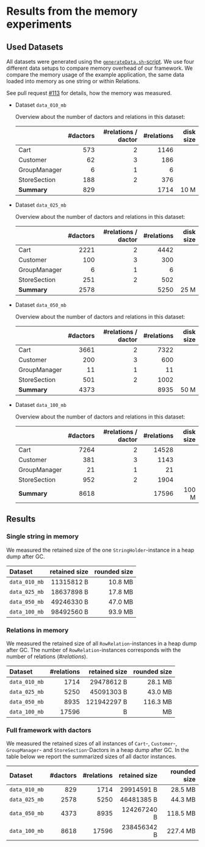 # Results from the memory experiments

## Used Datasets

All datasets were generated using the [`generateData.sh`-script](../scripts/generateData.sh).
We use four different data setups to compare memory overhead of our framework.
We compare the memory usage of the example application, the same data loaded into memory as one string or within Relations.

See pull request [#113](https://github.com/CodeLionX/actordb/pull/113) for details, how the memory was measured.

- Dataset `data_010_mb`

  Overview about the number of dactors and relations in this dataset:
  
  |              | #dactors | #relations / dactor | #relations | disk size |
  |:-------------|---------:|--------------------:|-----------:|----------:|
  | Cart         |      573 |                   2 |       1146 |           |
  | Customer     |       62 |                   3 |        186 |           |
  | GroupManager |        6 |                   1 |          6 |           |
  | StoreSection |      188 |                   2 |        376 |           |
  | **Summary**  |      829 |                     |       1714 |      10 M |

- Dataset `data_025_mb`

  Overview about the number of dactors and relations in this dataset:
  
  |              | #dactors | #relations / dactor | #relations | disk size |
  |:-------------|---------:|--------------------:|-----------:|----------:|
  | Cart         |     2221 |                   2 |       4442 |           |
  | Customer     |      100 |                   3 |        300 |           |
  | GroupManager |        6 |                   1 |          6 |           |
  | StoreSection |      251 |                   2 |        502 |           |
  | **Summary**  |     2578 |                     |       5250 |      25 M |
  
- Dataset `data_050_mb`

  Overview about the number of dactors and relations in this dataset:
  
  |              | #dactors | #relations / dactor | #relations | disk size |
  |:-------------|---------:|--------------------:|-----------:|----------:|
  | Cart         |     3661 |                   2 |       7322 |           |
  | Customer     |      200 |                   3 |        600 |           |
  | GroupManager |       11 |                   1 |         11 |           |
  | StoreSection |      501 |                   2 |       1002 |           |
  | **Summary**  |     4373 |                     |       8935 |      50 M |

  
- Dataset `data_100_mb`

  Overview about the number of dactors and relations in this dataset:
  
  |              | #dactors | #relations / dactor | #relations | disk size |
  |:-------------|---------:|--------------------:|-----------:|----------:|
  | Cart         |     7264 |                   2 |      14528 |           |
  | Customer     |      381 |                   3 |       1143 |           |
  | GroupManager |       21 |                   1 |         21 |           |
  | StoreSection |      952 |                   2 |       1904 |           |
  | **Summary**  |     8618 |                     |      17596 |     100 M |

## Results

### Single string in memory

We measured the retained size of the one `StringHolder`-instance in a heap dump after GC.

| Dataset       | retained size | rounded size |
|:--------------|--------------:|-------------:|
| `data_010_mb` |    11315812 B |      10.8 MB |
| `data_025_mb` |    18637898 B |      17.8 MB |
| `data_050_mb` |    49246330 B |      47.0 MB |
| `data_100_mb` |    98492560 B |      93.9 MB |

### Relations in memory

We measured the retained size of all `RowRelation`-instances in a heap dump after GC.
The number of `RowRelation`-instances corresponds with the number of relations (_#relations_).

| Dataset       | #relations | retained size | rounded size |
|:--------------|-----------:|--------------:|-------------:|
| `data_010_mb` |       1714 |    29478612 B |      28.1 MB |
| `data_025_mb` |       5250 |    45091303 B |      43.0 MB |
| `data_050_mb` |       8935 |   121942297 B |     116.3 MB |
| `data_100_mb` |      17596 |    B |      MB |

### Full framework with dactors

We measured the retained sizes of all instances of `Cart`-, `Customer`-, `GroupManager`- and `StoreSection`-Dactors in a heap dump after GC.
In the table below we report the summarized sizes of all dactor instances.

| Dataset       | #dactors  | #relations | retained size | rounded size |
|:--------------|----------:|-----------:|--------------:|-------------:|
| `data_010_mb` |       829 |       1714 |    29914591 B |      28.5 MB |
| `data_025_mb` |      2578 |       5250 |    46481385 B |      44.3 MB |
| `data_050_mb` |      4373 |       8935 |   124267240 B |     118.5 MB |
| `data_100_mb` |      8618 |      17596 |   238456342 B |     227.4 MB |
